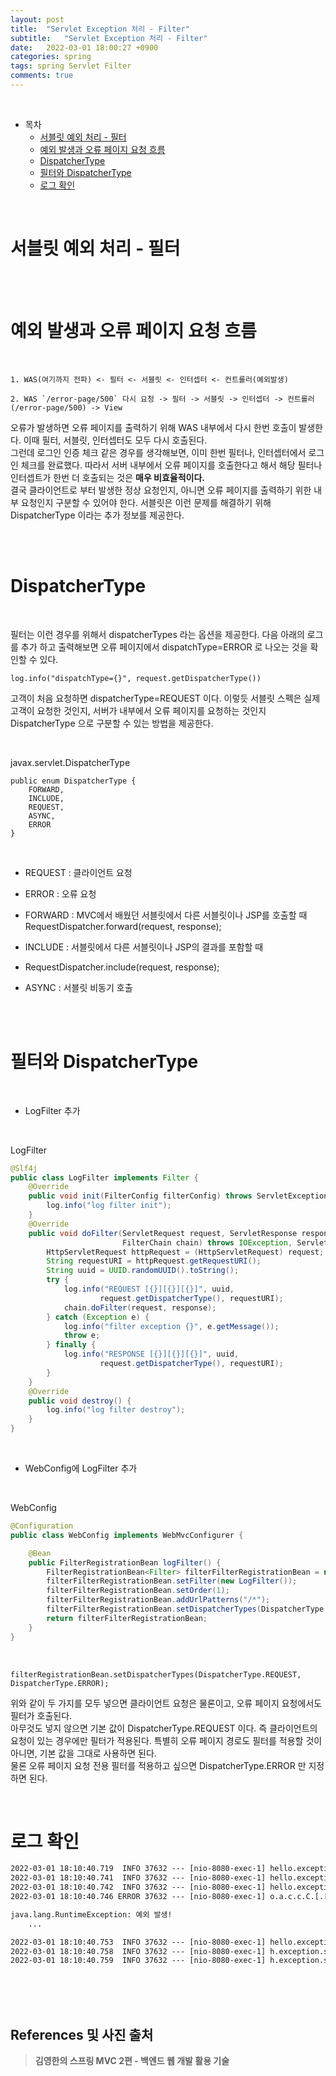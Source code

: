 ```yaml
---
layout: post
title:  "Servlet Exception 처리 - Filter"
subtitle:   "Servlet Exception 처리 - Filter"
date:   2022-03-01 18:00:27 +0900
categories: spring
tags: spring Servlet Filter
comments: true
---
```



<br>

- 목차
    - [서블릿 예외 처리 - 필터](#서블릿-예외-처리---필터)
    - [예외 발생과 오류 페이지 요청 흐름](#예외-발생과-오류-페이지-요청-흐름)
    - [DispatcherType](#dispatchertype)
    - [필터와 DispatcherType](#필터와-dispatchertype)
    - [로그 확인](#로그-확인)

     
<br>

# 서블릿 예외 처리 - 필터

<br><br>

# 예외 발생과 오류 페이지 요청 흐름

<br>

```
1. WAS(여기까지 전파) <- 필터 <- 서블릿 <- 인터셉터 <- 컨트롤러(예외발생)

2. WAS `/error-page/500` 다시 요청 -> 필터 -> 서블릿 -> 인터셉터 -> 컨트롤러(/error-page/500) -> View
```

오류가 발생하면 오류 페이지를 출력하기 위해 WAS 내부에서 다시 한번 호출이 발생한다. 이때 필터, 서블릿, 인터셉터도 모두 다시 호출된다. <br>
그런데 로그인 인증 체크 같은 경우를 생각해보면, 이미 한번 필터나, 인터셉터에서 로그인 체크를 완료했다. 따라서 서버 내부에서 오류 페이지를 호출한다고 해서 해당 필터나 인터셉트가 한번 더 호출되는 것은 __매우 비효율적이다.__ <br>
결국 클라이언트로 부터 발생한 정상 요청인지, 아니면 오류 페이지를 출력하기 위한 내부 요청인지 구분할 수 있어야 한다. 서블릿은 이런 문제를 해결하기 위해 DispatcherType 이라는 추가 정보를 제공한다. <br>

<br><br>

# DispatcherType

<br>

필터는 이런 경우를 위해서 dispatcherTypes 라는 옵션을 제공한다.
다음 아래의 로그를 추가 하고 출력해보면 오류 페이지에서 dispatchType=ERROR 로 나오는 것을 확인할 수 있다.
```
log.info("dispatchType={}", request.getDispatcherType())
```
고객이 처음 요청하면 dispatcherType=REQUEST 이다.
이렇듯 서블릿 스펙은 실제 고객이 요청한 것인지, 서버가 내부에서 오류 페이지를 요청하는 것인지 DispatcherType 으로 구분할 수 있는 방법을 제공한다.

<br>

javax.servlet.DispatcherType
```
public enum DispatcherType {
    FORWARD,
    INCLUDE,
    REQUEST,
    ASYNC,
    ERROR
}
```
<br>

- REQUEST : 클라이언트 요청

- ERROR : 오류 요청

- FORWARD : MVC에서 배웠던 서블릿에서 다른 서블릿이나 JSP를 호출할 때 RequestDispatcher.forward(request, response);

- INCLUDE : 서블릿에서 다른 서블릿이나 JSP의 결과를 포함할 때

- RequestDispatcher.include(request, response);

- ASYNC : 서블릿 비동기 호출

<br><br>

# 필터와 DispatcherType

<br>

- LogFilter 추가

<br>

LogFilter
```java
@Slf4j
public class LogFilter implements Filter {
    @Override
    public void init(FilterConfig filterConfig) throws ServletException {
        log.info("log filter init");
    }
    @Override
    public void doFilter(ServletRequest request, ServletResponse response,
                         FilterChain chain) throws IOException, ServletException {
        HttpServletRequest httpRequest = (HttpServletRequest) request;
        String requestURI = httpRequest.getRequestURI();
        String uuid = UUID.randomUUID().toString();
        try {
            log.info("REQUEST [{}][{}][{}]", uuid,
                    request.getDispatcherType(), requestURI);
            chain.doFilter(request, response);
        } catch (Exception e) {
            log.info("filter exception {}", e.getMessage());
            throw e;
        } finally {
            log.info("RESPONSE [{}][{}][{}]", uuid,
                    request.getDispatcherType(), requestURI);
        }
    }
    @Override
    public void destroy() {
        log.info("log filter destroy");
    }
}
```

<br>

- WebConfig에 LogFilter 추가

<br>

WebConfig
```java
@Configuration
public class WebConfig implements WebMvcConfigurer {

    @Bean
    public FilterRegistrationBean logFilter() {
        FilterRegistrationBean<Filter> filterFilterRegistrationBean = new FilterRegistrationBean<Filter>();
        filterFilterRegistrationBean.setFilter(new LogFilter());
        filterFilterRegistrationBean.setOrder(1);
        filterFilterRegistrationBean.addUrlPatterns("/*");
        filterFilterRegistrationBean.setDispatcherTypes(DispatcherType.REQUEST, DispatcherType.ERROR);
        return filterFilterRegistrationBean;
    }
}
```

<br>

```
filterRegistrationBean.setDispatcherTypes(DispatcherType.REQUEST, 
DispatcherType.ERROR);
```
위와 같이 두 가지를 모두 넣으면 클라이언트 요청은 물론이고, 오류 페이지 요청에서도 필터가 호출된다. <br>
아무것도 넣지 않으면 기본 값이 DispatcherType.REQUEST 이다. 즉 클라이언트의 요청이 있는 경우에만 필터가 적용된다. 특별히 오류 페이지 경로도 필터를 적용할 것이 아니면, 기본 값을 그대로 사용하면 된다. <br>
물론 오류 페이지 요청 전용 필터를 적용하고 싶으면 DispatcherType.ERROR 만 지정하면 된다.

<br>

# 로그 확인
```xml
2022-03-01 18:10:40.719  INFO 37632 --- [nio-8080-exec-1] hello.exception.Filter.LogFilter         : REQUEST [fc8b7f5f-9999-46be-a8ff-a6b77f5acd99][REQUEST][/error-ex] <- DispatcherType이 REQUEST이다
2022-03-01 18:10:40.741  INFO 37632 --- [nio-8080-exec-1] hello.exception.Filter.LogFilter         : filter exception Request processing failed; nested exception is java.lang.RuntimeException: 예외 발생!
2022-03-01 18:10:40.742  INFO 37632 --- [nio-8080-exec-1] hello.exception.Filter.LogFilter         : RESPONSE [fc8b7f5f-9999-46be-a8ff-a6b77f5acd99][REQUEST][/error-ex]
2022-03-01 18:10:40.746 ERROR 37632 --- [nio-8080-exec-1] o.a.c.c.C.[.[.[/].[dispatcherServlet]    : Servlet.service() for servlet [dispatcherServlet] in context with path [] threw exception [Request processing failed; nested exception is java.lang.RuntimeException: 예외 발생!] with root cause

java.lang.RuntimeException: 예외 발생!
    ...

2022-03-01 18:10:40.753  INFO 37632 --- [nio-8080-exec-1] hello.exception.Filter.LogFilter         : REQUEST [40667582-2ee1-4d94-aa64-1f6e588e14c9][ERROR][/error-page/500] <- DispatcherType이 Error이다
2022-03-01 18:10:40.758  INFO 37632 --- [nio-8080-exec-1] h.exception.servlet.ErrorPageController  : errorPage 500
2022-03-01 18:10:40.759  INFO 37632 --- [nio-8080-exec-1] h.exception.servlet.ErrorPageController  : ERROR_EXCEPTION : {} 
```

<br><br><br>
## References 및 사진 출처

> __김영한의 스프링 MVC 2편 - 백엔드 웹 개발 활용 기술__